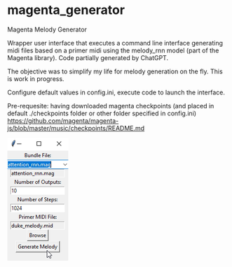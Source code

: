 # magenta_generator

Magenta Melody Generator

Wrapper user interface that executes a command line interface generating midi files based on a primer midi using the melody_rnn model (part of the Magenta library).
Code partially generated by ChatGPT.

The objective was to simplify my life for melody generation on the fly. This is work in progress.

Configure default values in config.ini, execute code to launch the interface.

Pre-requesite: having downloaded magenta checkpoints (and placed in default ./checkpoints folder or other folder specified in config.ini)
https://github.com/magenta/magenta-js/blob/master/music/checkpoints/README.md

![Screenshot](./screenshot.png)

